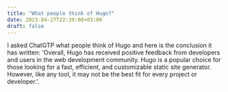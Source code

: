 ```yaml
---
title: "What people think of Hugo?"
date: 2023-04-27T22:39:08+03:00
draft: false
---
```


I asked ChatGTP what people think of Hugo and here is the conclusion it has written:
'Overall, Hugo has received positive feedback from developers and users in the web development community. 
Hugo is a popular choice for those looking for a fast, efficient, and customizable static site generator.
However, like any tool, it may not be the best fit for every project or developer.'.
